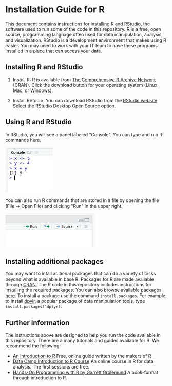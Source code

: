 # Installation Guide for R

This document contains instructions for installing R and RStudio, the software used to run some of the code in this repository. R is a free, open source, programming language often used for data manipulation, analysis, and visualization. RStudio is a development environment that makes using R easier. You may need to work with your IT team to have these programs installed in a place that can access your data.

## Installing R and RStudio

1. Install R: R is available from [The Comprehensive R Archive Network](https://cran.r-project.org/) (CRAN). Click the download button for your operating system (Linux, Mac, or Windows). 

2. Install RStudio: You can download RStudio from the [RStudio website](https://www.rstudio.com/products/rstudio/download/). Select the RStudio Desktop Open Source option. 

## Using R and RStudio

In RStudio, you will see a panel labeled "Console". You can type and run R commands here. 

![RStudio console](r_console.jpg)

You can also run R commands that are stored in a file by opening the file (File -> Open File) and clicking "Run" in the upper right.

![Run in RStudio](r_run.jpg)

## Installing additional packages

You may want to intall aditional packages that can do a variety of tasks beyond what is available in base R. Packages for R are made available through [CRAN](https://cran.r-project.org/). The R code in this repository includes instructions for installing the required packages. You can also browse available packages [here](https://cran.r-project.org/web/packages/).  To install a package use the command `install.packages`. For example, to install [dpylr](https://dplyr.tidyverse.org/), a popular package of data manipulation tools, type `install.packages("dplyr)`.

## Further information

The instructions above are designed to help you run the code available in this repository. There are a many tutorials and guides available for R. We recommend the following:

- [An Introduction to R](https://cran.r-project.org/doc/manuals/R-intro.pdf) Free, online guide written by the makers of R
- [Data Camp Introduction to R Course](https://www.datacamp.com/courses/free-introduction-to-r) An online course in R for data analysis. The first sessions are free.
- [Hands-On Programming with R by Garrett Grolemund](https://www.amazon.com/dp/1449359019/ref=cm_sw_su_dp) A book-format through introduction to R.
